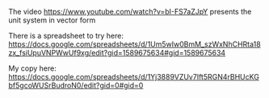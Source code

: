 The video https://www.youtube.com/watch?v=bI-FS7aZJpY presents the unit system in vector form

There is a spreadsheet to try here: https://docs.google.com/spreadsheets/d/1Um5wIw0BmM_szWxNhCHRta18zx_fsiUpuVNPWwUf9xg/edit?gid=1589675634#gid=1589675634

My copy here: https://docs.google.com/spreadsheets/d/1Yj3889VZUv7Ift5RGN4rBHUcKGbf5gcoWUSrBudroN0/edit?gid=0#gid=0


